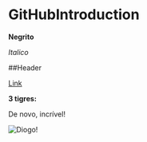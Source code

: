 # GitHubIntroduction
**Negrito**

_Italico_

##Header

[Link](http://github.com)

**3 tigres:**

De novo, incrível!

![Diogo!](https://miro.medium.com/fit/c/128/128/0*qdmF6gfqy9Us726x.png)

